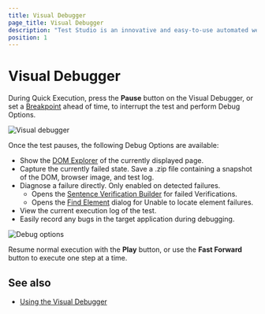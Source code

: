 ```yaml
---
title: Visual Debugger
page_title: Visual Debugger
description: "Test Studio is an innovative and easy-to-use automated web, WPF and load testing solution. Test Studio tests support essential technologies like ASP.NET AJAX, Silverlight, PHP and MVC. HTML5, Testing framework, functional testing, performance testing, load testing, exploratory testing, manual testing."
position: 1
---
```

# Visual Debugger #

During Quick Execution, press the **Pause** button on the Visual Debugger, or set a <a href="/features/test-maintenance/steps-pane" target="_blank">Breakpoint</a> ahead of time, to interrupt the test and perform Debug Options.

![Visual debugger][1]

Once the test pauses, the following Debug Options are available:

* Show the <a href="/features/elements-menu/dom-explorer" target="_blank">DOM Explorer</a> of the currently displayed page.
* Capture the currently failed state. Save a .zip file containing a snapshot of the DOM, browser image, and test log.
* Diagnose a failure directly. Only enabled on detected failures.
	* Opens the <a href="/features/verifications/advanced-verification" target="_blank">Sentence Verification Builder</a> for failed Verifications.
	* Opens the <a href="/features/elements-explorer/find-element" target="_blank">Find Element</a> dialog for Unable to locate element failures.
* View the current execution log of the test.
* Easily record any bugs in the target application during debugging.

![Debug options][2]

Resume normal execution with the **Play** button, or use the **Fast Forward** button to execute one step at a time.

## See also ##

* <a href="/troubleshooting-guide/troubleshooting-tools-tg/using-the-visual-debugger" target="_blank">Using the Visual Debugger</a>

[1]: /img/general-information/test-execution/visual-debugger/fig1.png
[2]: /img/general-information/test-execution/visual-debugger/fig2.png